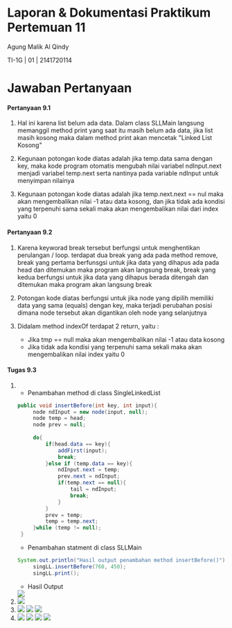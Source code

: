# Laporan & Dokumentasi Praktikum Pertemuan 11

Agung Malik Al Qindy

TI-1G | 01 | 2141720114

# Jawaban Pertanyaan

#### **Pertanyaan 9.1**

1. Hal ini karena list belum ada data. Dalam class SLLMain langsung memanggil method print yang saat itu masih belum ada data, jika list masih kosong maka dalam method print akan mencetak "Linked List Kosong"

2. Kegunaan potongan kode diatas adalah jika temp.data sama dengan key, maka kode program otomatis mengubah nilai variabel ndInput.next menjadi variabel temp.next serta nantinya pada variable ndInput untuk menyimpan nilainya

3. Kegunaan potongan kode diatas adalah jika temp.next.next == nul maka akan mengembalikan nilai -1 atau data kosong, dan jika tidak ada kondisi yang terpenuhi sama sekali maka akan mengembalikan nilai dari index yaitu 0

#### **Pertanyaan 9.2**


1. Karena keyworad break tersebut berfungsi untuk menghentikan perulangan / loop. terdapat dua break yang ada pada method remove, break yang pertama berfunsgsi untuk jika data yang dihapus ada pada head dan ditemukan maka program akan langsung break, break yang kedua berfungsi untuk jika data yang dihapus berada ditengah dan ditemukan  maka program akan langsung break

2. Potongan kode diatas berfungsi untuk jika node yang dipilih memiliki data yang sama (equals) dengan key, maka terjadi perubahan posisi dimana node tersebut akan digantikan oleh node yang selanjutnya

3. Didalam method indexOf terdapat 2 return, yaitu :
    - Jika tmp == null maka akan mengembalikan nilai -1 atau data kosong
    - Jika tidak ada kondisi yang terpenuhi sama sekali maka akan mengembalikan nilai index yaitu 0

#### **Tugas 9.3**

1. - Penambahan method di class SingleLinkedList
   ```java
   public void insertBefore(int key, int input){
        node ndInput = new node(input, null);
        node temp = head;
        node prev = null;
        
        do{
            if(head.data == key){
                addFirst(input);
                break;
            }else if (temp.data == key){
                ndInput.next = temp;
                prev.next = ndInput;
                if(temp.next == null){
                    tail = ndInput;
                    break;
                }
            }
            prev = temp;
            temp = temp.next;
        }while (temp != null);
    }
   ```
   - Penambahan statment di class SLLMain
   ```java
   System.out.println("Hasil output penambahan method insertBefore()");
        singLL.insertBefore(760, 450);
        singLL.print();
    ```
    - Hasil Output

    <img src = "Screenshot 2022-06-10 001331.png">

2.  
    <img src = "Screenshot 2022-06-10 002600.png">

3.  
     <img src = "Screenshot 2022-06-10 003300.png">

     <img src = "Screenshot 2022-06-10 003326.png">

     <img src = "Screenshot 2022-06-10 003358.png">


4. 
     <img src = "Screenshot 2022-06-10 004617.png">

     <img src = "Screenshot 2022-06-10 004638.png">

     <img src = "Screenshot 2022-06-10 004656.png">

     <img src = "Screenshot 2022-06-10 004748.png">